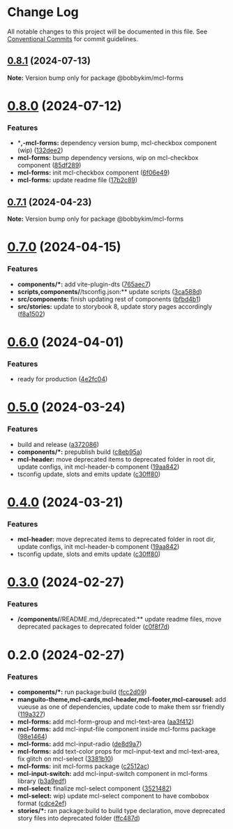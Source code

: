 # Change Log

All notable changes to this project will be documented in this file.
See [Conventional Commits](https://conventionalcommits.org) for commit guidelines.

## [0.8.1](https://github.com/bobbykim89/manguito-component-library/compare/@bobbykim/mcl-forms@0.8.0...@bobbykim/mcl-forms@0.8.1) (2024-07-13)

**Note:** Version bump only for package @bobbykim/mcl-forms





# [0.8.0](https://github.com/bobbykim89/manguito-component-library/compare/@bobbykim/mcl-forms@0.7.1...@bobbykim/mcl-forms@0.8.0) (2024-07-12)


### Features

* ***,-mcl-forms:** dependency version bump, mcl-checkbox component (wip) ([132dee2](https://github.com/bobbykim89/manguito-component-library/commit/132dee276932c01930f48556ac6df2daf431f8da))
* **mcl-forms:** bump dependency versions, wip on mcl-checkbox component ([85df289](https://github.com/bobbykim89/manguito-component-library/commit/85df289e7b3cf5b6396b711ed5d642ec95e402fc))
* **mcl-forms:** init mcl-checkbox component ([6f06e49](https://github.com/bobbykim89/manguito-component-library/commit/6f06e4951da88f365f7064bfc6276b2ce43d3e80))
* **mcl-forms:** update readme file ([17b2c89](https://github.com/bobbykim89/manguito-component-library/commit/17b2c89f5dcedbab063ae19d0e8354f18b14c928))





## [0.7.1](https://github.com/bobbykim89/manguito-component-library/compare/@bobbykim/mcl-forms@0.7.0...@bobbykim/mcl-forms@0.7.1) (2024-04-23)

**Note:** Version bump only for package @bobbykim/mcl-forms





# [0.7.0](https://github.com/bobbykim89/manguito-component-library/compare/@bobbykim/mcl-forms@0.6.0...@bobbykim/mcl-forms@0.7.0) (2024-04-15)


### Features

* **components/*:** add vite-plugin-dts ([765aec7](https://github.com/bobbykim89/manguito-component-library/commit/765aec738227b68b8483f8b3e02d1bd191b90f20))
* **scripts,components/**/tsconfig.json:** update scripts ([3ca588d](https://github.com/bobbykim89/manguito-component-library/commit/3ca588d692a2b9b685a1804696b1722d5f9fd874))
* **src/components:** finish updating rest of components ([bfbd4b1](https://github.com/bobbykim89/manguito-component-library/commit/bfbd4b15dcae4a244de1ac15836fa74870d20818))
* **src/stories:** update to storybook 8, update story pages accordingly ([f8a1502](https://github.com/bobbykim89/manguito-component-library/commit/f8a1502b83c056cef9e141c4e0c3821c992e9720))





# [0.6.0](https://github.com/bobbykim89/manguito-component-library/compare/@bobbykim/mcl-forms@0.5.0...@bobbykim/mcl-forms@0.6.0) (2024-04-01)


### Features

* ready for production ([4e2fc04](https://github.com/bobbykim89/manguito-component-library/commit/4e2fc048edd67791b4e917e0a764f301d4c610cb))





# [0.5.0](https://github.com/bobbykim89/manguito-component-library/compare/@bobbykim/mcl-forms@0.3.0...@bobbykim/mcl-forms@0.5.0) (2024-03-24)


### Features

* build and release ([a372086](https://github.com/bobbykim89/manguito-component-library/commit/a3720861fb40dd6ec1d0e3dda1f06e2479967432))
* **components/*:** prepublish build ([c8eb95a](https://github.com/bobbykim89/manguito-component-library/commit/c8eb95a0ede6727bf183d2e9ad634ae64af1411d))
* **mcl-header:** move deprecated items to deprecated folder in root dir, update configs, init mcl-header-b component ([19aa842](https://github.com/bobbykim89/manguito-component-library/commit/19aa842faa7f1594f7be030b97d5093014efe7cb))
* tsconfig update, slots and emits update ([c30ff80](https://github.com/bobbykim89/manguito-component-library/commit/c30ff804c961d205ac097e20cd51285a15ca8966))





# [0.4.0](https://github.com/bobbykim89/manguito-component-library/compare/@bobbykim/mcl-forms@0.3.0...@bobbykim/mcl-forms@0.4.0) (2024-03-21)


### Features

* **mcl-header:** move deprecated items to deprecated folder in root dir, update configs, init mcl-header-b component ([19aa842](https://github.com/bobbykim89/manguito-component-library/commit/19aa842faa7f1594f7be030b97d5093014efe7cb))
* tsconfig update, slots and emits update ([c30ff80](https://github.com/bobbykim89/manguito-component-library/commit/c30ff804c961d205ac097e20cd51285a15ca8966))





# [0.3.0](https://github.com/bobbykim89/manguito-component-library/compare/@bobbykim/mcl-forms@0.2.0...@bobbykim/mcl-forms@0.3.0) (2024-02-27)


### Features

* **/components/**/README.md,/deprecated:** update readme files, move deprecated packages to deprecated folder ([c0f8f7d](https://github.com/bobbykim89/manguito-component-library/commit/c0f8f7df158b8fcd99b4e3d191e02e3c8a9c144d))





# 0.2.0 (2024-02-27)


### Features

* **components/*:** run package:build ([fcc2d09](https://github.com/bobbykim89/manguito-component-library/commit/fcc2d0953d77ecaa317be27eb212c927dec33b17))
* **manguito-theme,mcl-cards,mcl-header,mcl-footer,mcl-carousel:** add vueuse as one of dependencies, update code to make them ssr friendly ([119a327](https://github.com/bobbykim89/manguito-component-library/commit/119a327adf1ca9866e6ac063bce5acd4790db612))
* **mcl-forms:** add mcl-form-group and mcl-text-area ([aa3f412](https://github.com/bobbykim89/manguito-component-library/commit/aa3f412334acc3793ad12303cad955b15ca79831))
* **mcl-forms:** add mcl-input-file component inside mcl-forms package ([98e1464](https://github.com/bobbykim89/manguito-component-library/commit/98e14641061bd54c43d1d62dc5d80d66c02c5f90))
* **mcl-forms:** add mcl-input-radio ([de8d9a7](https://github.com/bobbykim89/manguito-component-library/commit/de8d9a7a2e66a7c8abe7702adfad21f68d0767f6))
* **mcl-forms:** add text-color props for mcl-input-text and mcl-text-area, fix glitch on mcl-select ([3381b10](https://github.com/bobbykim89/manguito-component-library/commit/3381b10babeed892717b4e4b21c218c7027d9a1a))
* **mcl-forms:** init mcl-forms package ([c2512ac](https://github.com/bobbykim89/manguito-component-library/commit/c2512ac7c89c71f287fcd4cd12f8dc84150a5239))
* **mcl-input-switch:** add mcl-input-switch component in mcl-forms library ([b3a9edf](https://github.com/bobbykim89/manguito-component-library/commit/b3a9edf8fcfecb0ab9f2f82aa79618133f6dd4fc))
* **mcl-select:** finalize mcl-select component ([3521482](https://github.com/bobbykim89/manguito-component-library/commit/3521482a782313e0f3d8b83de10839097757e7eb))
* **mcl-select:** wip) update mcl-select component to have combobox format ([cdce2ef](https://github.com/bobbykim89/manguito-component-library/commit/cdce2ef401d22c4f822633e996c3bcd4e06c3636))
* **stories/*:** ran package:build to build type declaration, move deprecated story files into deprecated folder ([ffc487d](https://github.com/bobbykim89/manguito-component-library/commit/ffc487dbcc093be7a3ccfeae98c5e10e8372a0e3))
